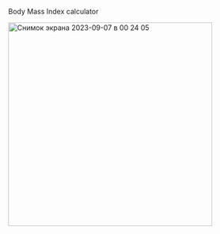 Body Mass Index calculator    

<img width="412" alt="Снимок экрана 2023-09-07 в 00 24 05" src="https://github.com/AnastasijaShahova/IosProjects/assets/70802206/0ca8ef2a-3ec4-42fe-9bf5-ea154b45ee98">
